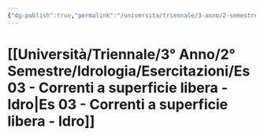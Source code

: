 ```yaml
---
{"dg-publish":true,"permalink":"/universita/triennale/3-anno/2-semestre/idrologia/esercitazioni/es-03-correnti-a-superficie-libera-idro/"}
---
```



# [[Università/Triennale/3° Anno/2° Semestre/Idrologia/Esercitazioni/Es 03 - Correnti a superficie libera - Idro\|Es 03 - Correnti a superficie libera - Idro]]
